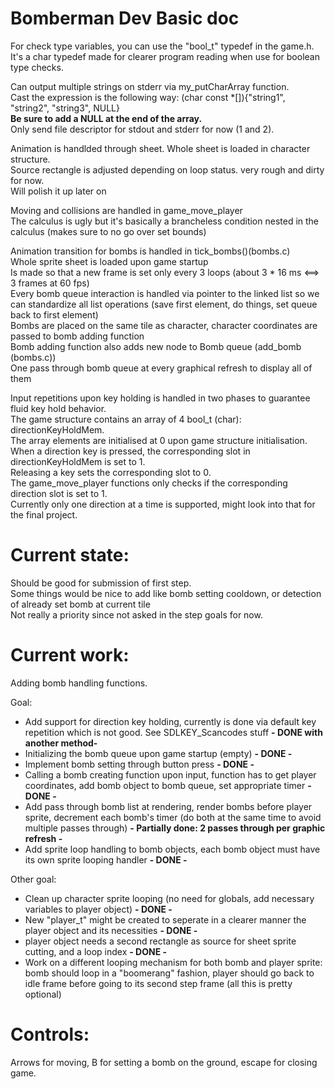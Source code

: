# Bomberman Dev Basic doc

For check type variables, you can use the "bool_t" typedef in the game.h. It's a char typedef made for clearer program reading when use for boolean type checks.<br>

Can output multiple strings on stderr via my_putCharArray function.<br>
Cast the expression is the following way: (char const *[]){"string1", "string2", "string3", NULL}<br>
<b>Be sure to add a NULL at the end of the array.</b><br>
Only send file descriptor for stdout and stderr for now (1 and 2).<br>

Animation is handlded through sheet. Whole sheet is loaded in character structure.<br>
Source rectangle is adjusted depending on loop status. very rough and dirty for now.<br>
Will polish it up later on<br>

Moving and collisions are handled in game_move_player<br>
The calculus is ugly but it's basically a brancheless condition nested in the calculus (makes sure to no go over set bounds)<br>

Animation transition for bombs is handled in tick_bombs()(bombs.c)<br>
Whole sprite sheet is loaded upon game startup<br>
Is made so that a new frame is set only every 3 loops (about 3 * 16 ms <==> 3 frames at 60 fps)<br>
Every bomb queue interaction is handled via pointer to the linked list so we can standardize all list operations (save first element, do things, set queue back to first element)<br>
Bombs are placed on the same tile as character, character coordinates are passed to bomb adding function <br>
Bomb adding function also adds new node to Bomb queue (add_bomb (bombs.c))<br>
One pass through bomb queue at every graphical refresh to display all of them<br>

Input repetitions upon key holding is handled in two phases to guarantee fluid key hold behavior.<br>
The game structure contains an array of 4 bool_t (char): directionKeyHoldMem.<br>
The array elements are initialised at 0 upon game structure initialisation.<br>
When a direction key is pressed, the corresponding slot in directionKeyHoldMem is set to 1.<br>
Releasing a key sets the corresponding slot to 0.<br>
The game_move_player functions only checks if the corresponding direction slot is set to 1.<br>
Currently only one direction at a time is supported, might look into that for the final project.<br>

# Current state:

Should be good for submission of first step.<br>
Some things would be nice to add like bomb setting cooldown, or detection of already set bomb at current tile<br>
Not really a priority since not asked in the step goals for now.<br>

# Current work:

Adding bomb handling functions.

Goal:

- Add support for direction key holding, currently is done via default key repetition which is not good. See SDLKEY_Scancodes stuff <b>- DONE with another method-</b><br>
- Initializing the bomb queue upon game startup (empty) <b>- DONE -</b><br>
- Implement bomb setting through button press <b>- DONE -</b><br>
- Calling a bomb creating function upon input, function has to get player coordinates, add bomb object to bomb queue, set appropriate timer <b>- DONE -</b><br>
- Add pass through bomb list at rendering, render bombs before player sprite, decrement each bomb's timer (do both at the same time to avoid multiple passes through) <b> - Partially done: 2 passes through per graphic refresh - </b><br>
- Add sprite loop handling to bomb objects, each bomb object must have its own sprite looping handler <b>- DONE -</b><br>

Other goal:

- Clean up character sprite looping (no need for globals, add necessary variables to player object) <b>- DONE -</b><br>
- New "player_t" might be created to seperate in a clearer manner the player object and its necessities <b>- DONE -</b><br>
- player object needs a second rectangle as source for sheet sprite cutting, and a loop index <b>- DONE -</b><br>
- Work on a different looping mechanism for both bomb and player sprite: bomb should loop in a "boomerang" fashion, player should go back to idle frame before going to its second step frame (all this is pretty optional) <br>

# Controls:<br>
Arrows for moving, B for setting a bomb on the ground, escape for closing game.
